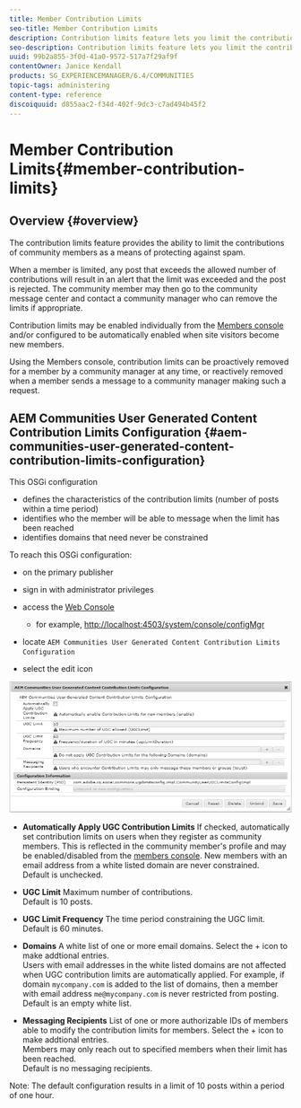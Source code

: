 ```yaml
---
title: Member Contribution Limits
seo-title: Member Contribution Limits
description: Contribution limits feature lets you limit the contributions to protect against spam
seo-description: Contribution limits feature lets you limit the contributions to protect against spam
uuid: 99b2a855-3f0d-41a0-9572-517a7f29af9f
contentOwner: Janice Kendall
products: SG_EXPERIENCEMANAGER/6.4/COMMUNITIES
topic-tags: administering
content-type: reference
discoiquuid: d855aac2-f34d-402f-9dc3-c7ad494b45f2
---
```


# Member Contribution Limits{#member-contribution-limits}

## Overview {#overview}

The contribution limits feature provides the ability to limit the contributions of community members as a means of protecting against spam.

When a member is limited, any post that exceeds the allowed number of contributions will result in an alert that the limit was exceeded and the post is rejected. The community member may then go to the community message center and contact a community manager who can remove the limits if appropriate.

Contribution limits may be enabled individually from the [Members console](/help/communities/members.md) and/or configured to be automatically enabled when site visitors become new members.

Using the Members console, contribution limits can be proactively removed for a member by a community manager at any time, or reactively removed when a member sends a message to a community manager making such a request.

## AEM Communities User Generated Content Contribution Limits Configuration {#aem-communities-user-generated-content-contribution-limits-configuration}

This OSGi configuration

* defines the characteristics of the contribution limits (number of posts within a time period)
* identifies who the member will be able to message when the limit has been reached
* identifies domains that need never be constrained

To reach this OSGi configuration:

* on the primary publisher
* sign in with administrator privileges
* access the [Web Console](/help/sites-deploying/configuring-osgi.md)

    * for example, [http://localhost:4503/system/console/configMgr](http://localhost:4503/system/console/configMgr)

* locate `AEM Communities User Generated Content Contribution Limits Configuration`
* select the edit icon

![](assets/chlimage_1-127.png)

* **Automatically Apply UGC Contribution Limits** 
  If checked, automatically set contribution limits on users when they register as community members. This is reflected in the community member's profile and may be enabled/disabled from the [members console](/help/communities/members.md). New members with an email address from a white listed domain are never constrained.  
  Default is unchecked.

* **UGC Limit** 
  Maximum number of contributions.  
  Default is 10 posts.

* **UGC Limit Frequency** 
  The time period constraining the UGC limit.  
  Default is 60 minutes.

* **Domains** 
  A white list of one or more email domains. Select the + icon to make addtional entries.  
  Users with email addresses in the white listed domains are not affected when UGC contribution limits are automatically applied. For example, if domain `mycompany.com` is added to the list of domains, then a member with email address `me@mycompany.com` is never restricted from posting.  
  Default is an empty white list.

* **Messaging Recipients** 
  List of one or more authorizable IDs of members able to modify the contribution limits for members. Select the + icon to make addtional entries.  
  Members may only reach out to specified members when their limit has been reached.  
  Default is no messaging recipients.

Note: The default configuration results in a limit of 10 posts within a period of one hour.

